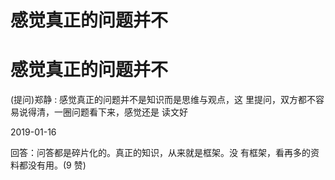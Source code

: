 # 感觉真正的问题并不

# 感觉真正的问题并不

(提问)郑静 : 感觉真正的问题并不是知识而是思维与观点，这 里提问，双方都不容易说得清，一圈问题看下来，感觉还是 读文好

2019-01-16

回答：问答都是碎片化的。真正的知识，从来就是框架。没 有框架，看再多的资料都没有用。(9 赞)